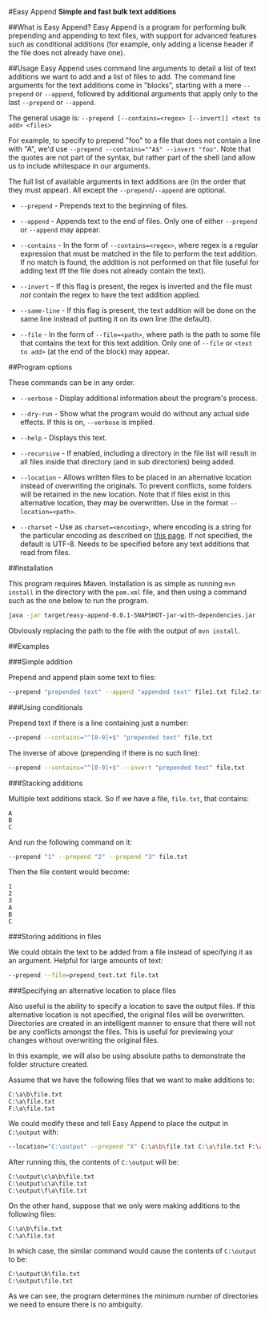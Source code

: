 #Easy Append
**Simple and fast bulk text additions**

##What is Easy Append?
Easy Append is a program for performing bulk prepending and appending to text
files, with support for advanced features such as conditional additions (for
example, only adding a license header if the file does not already have one).

##Usage
Easy Append uses command line arguments to detail a list of text additions we
want to add and a list of files to add. The command line arguments for the text
additions come in "blocks", starting with a mere `--prepend` or `--append`,
followed by additional arguments that apply only to the last `--prepend` or
`--append`.

The general usage is:
    `--prepend [--contains=<regex> [--invert]] <text to add> <files>`

For example, to specify to prepend "foo" to a file that does not contain a line
with "A", we'd use `--prepend --contains="^A$" --invert "foo"`. Note that the
quotes are not part of the syntax, but rather part of the shell (and allow us
to include whitespace in our arguments.

The full list of available arguments in text additions are (in the order that
they must appear). All except the `--prepend`/`--append` are optional.

* `--prepend` - Prepends text to the beginning of files.

* `--append` - Appends text to the end of files. Only one of either `--prepend`
               or `--append` may appear.

* `--contains` - In the form of `--contains=<regex>`, where regex is a regular
                 expression that must be matched in the file to perform the text
                 addition. If no match is found, the addition is not performed
                 on that file (useful for adding text iff the file does not
                 already contain the text).

* `--invert` - If this flag is present, the regex is inverted and the file must
               *not* contain the regex to have the text addition applied.

* `--same-line` - If this flag is present, the text addition will be done on the
                  same line instead of putting it on its own line (the default).

* `--file` - In the form of `--file=<path>`, where path is the path to some
             file that contains the text for this text addition. Only one of
             `--file` or `<text to add>` (at the end of the block) may appear.

##Program options

These commands can be in any order.

* `--verbose` - Display additional information about the program's process.

* `--dry-run` - Show what the program would do without any actual side effects.
                If this is on, `--verbose` is implied.

* `--help` - Displays this text.

* `--recursive` - If enabled, including a directory in the file list will result
                  in all files inside that directory (and in sub directories)
                  being added.

* `--location` - Allows written files to be placed in an alternative location
                 instead of overwriting the originals. To prevent conflicts,
                 some folders will be retained in the new location. Note that if
                 files exist in this alternative location, they may be
                 overwritten. Use in the format `--location=<path>`.

* `--charset` - Use as `charset=<encoding>`, where encoding is a string for the
                particular encoding as described on
                [this page](http://goo.gl/X5ClxW). If not specified, the default
                is UTF-8. Needs to be specified before any text additions that
                read from files.

##Installation

This program requires Maven. Installation is as simple as running `mvn install`
in the directory with the `pom.xml` file, and then using a command such as the
one below to run the program.

```bash
java -jar target/easy-append-0.0.1-SNAPSHOT-jar-with-dependencies.jar
```

Obviously replacing the path to the file with the output of `mvn install`.

##Examples

###Simple addition

Prepend and append plain some text to files:

```bash
--prepend "prepended text" --append "appended text" file1.txt file2.txt
```

###Using conditionals

Prepend text if there is a line containing just a number:

```bash
--prepend --contains="^[0-9]+$" "prepended text" file.txt
```

The inverse of above (prepending if there is no such line):

```bash
--prepend --contains="^[0-9]+$" --invert "prepended text" file.txt
```

###Stacking additions

Multiple text additions stack. So if we have a file, `file.txt`, that contains:

```
A
B
C
```

And run the following command on it:

```bash
--prepend "1" --prepend "2" --prepend "3" file.txt
```

Then the file content would become:

```
1
2
3
A
B
C
```

###Storing additions in files

We could obtain the text to be added from a file instead of specifying it as an
argument. Helpful for large amounts of text:

```bash
--prepend --file=prepend_text.txt file.txt
```

###Specifying an alternative location to place files

Also useful is the ability to specify a location to save the output files. If
this alternative location is not specified, the original files will be
overwritten. Directories are created in an intelligent manner to ensure that
there will not be any conflicts amongst the files. This is useful for previewing
your changes without overwriting the original files.

In this example, we will also be using absolute paths to demonstrate the folder
structure created.

Assume that we have the following files that we want to make additions to:

```
C:\a\b\file.txt
C:\a\file.txt
F:\a\file.txt
```

We could modify these and tell Easy Append to place the output in `C:\output`
with:

```bash
--location="C:\output" --prepend "X" C:\a\b\file.txt C:\a\file.txt F:\a\file.txt
```

After running this, the contents of `C:\output` will be:

```
C:\output\c\a\b\file.txt
C:\output\c\a\file.txt
C:\output\f\a\file.txt
```

On the other hand, suppose that we only were making additions to the following
files:

```
C:\a\b\file.txt
C:\a\file.txt
```

In which case, the similar command would cause the contents of `C:\output` to
be:

```
C:\output\b\file.txt
C:\output\file.txt
```

As we can see, the program determines the minimum number of directories we need
to ensure there is no ambiguity.
